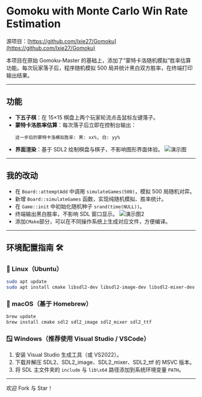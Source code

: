 # Gomoku with Monte Carlo Win Rate Estimation

源项目：[https://github.com/lxie27/Gomoku](https://github.com/lxie27/Gomoku)

本项目在原始 Gomoku-Master 的基础上，添加了“蒙特卡洛随机模拟”胜率估算功能。每次玩家落子后，程序随机模拟 500 局并统计黑白双方胜率，在终端打印输出结果。

---

## 功能

- **下五子棋**：在 15×15 棋盘上两个玩家轮流点击鼠标左键落子。  
- **蒙特卡洛胜率估算**：每次落子后立即在控制台输出：
  ```
  这一步后的蒙特卡洛模拟胜率: 黑: xx%, 白: yy%
  ```
- **界面渲染**：基于 SDL2 绘制棋盘与棋子，不影响图形界面体验。
![演示图](https://res.cloudinary.com/ddacx9czn/image/upload/v1747838315/2327929c-a670-4707-9e56-53537fe04d5e.png)
---

## 我的改动

- 在 `Board::attemptAdd` 中调用 `simulateGames(500)`，模拟 500 局随机对弈。  
- 新增 `Board::simulateGames` 函数，实现纯随机模拟、胜率统计。  
- 在 `Game::init` 中初始化随机种子 `srand(time(NULL))`。  
- 终端输出黑白胜率，不影响 SDL 窗口显示。
![演示图2](https://res.cloudinary.com/ddacx9czn/image/upload/v1747838388/6b2ac052-cebe-417a-81e1-f5605b3b0f6f.png)
- 添加`CMake`部分，可以在不同操作系统上生成对应文件，方便编译。

---

## 环境配置指南 🛠️

### 🔵 Linux（Ubuntu）
```bash
sudo apt update
sudo apt install cmake libsdl2-dev libsdl2-image-dev libsdl2-mixer-dev libsdl2-ttf-dev
```

### 🍎 macOS（基于 Homebrew）
```bash
brew update
brew install cmake sdl2 sdl2_image sdl2_mixer sdl2_ttf
```

### 🪟 Windows（推荐使用 Visual Studio / VSCode）
1. 安装 Visual Studio 生成工具（或 VS2022）。  
2. 下载并解压 SDL2、SDL2_image、SDL2_mixer、SDL2_ttf 的 MSVC 版本。  
3. 将 SDL 主文件夹的 `include` 与 `lib\x64` 路径添加到系统环境变量 `PATH`。  

---

欢迎 Fork 与 Star！
